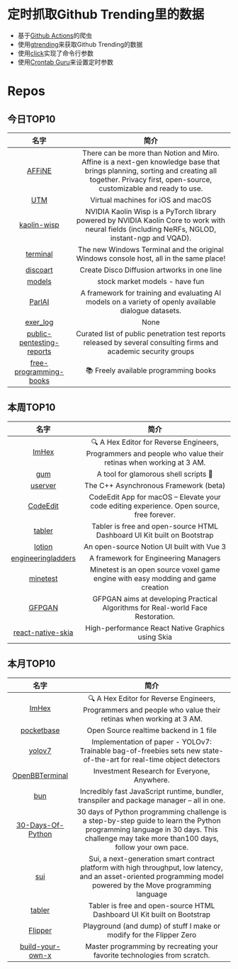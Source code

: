 # 定时抓取Github Trending里的数据
* 基于[Github Actions](https://docs.github.com/en/actions)的爬虫
* 使用[gtrending](https://github.com/hedythedev/gtrending)来获取Github Trending的数据
* 使用[click](https://github.com/pallets/click)实现了命令行参数
* 使用[Crontab Guru](https://crontab.guru/)来设置定时参数

# Repos
## 今日TOP10 
<!-- START OF DAILY_TOP10_REPOS -->
| 名字 | 简介 |
| :----: | :----: |
| [AFFiNE](https://github.com/toeverything/AFFiNE) | There can be more than Notion and Miro. Affine is a next-gen knowledge base that brings planning, sorting and creating all together. Privacy first, open-source, customizable and ready to use. |
| [UTM](https://github.com/utmapp/UTM) | Virtual machines for iOS and macOS |
| [kaolin-wisp](https://github.com/NVIDIAGameWorks/kaolin-wisp) | NVIDIA Kaolin Wisp is a PyTorch library powered by NVIDIA Kaolin Core to work with neural fields (including NeRFs, NGLOD, instant-ngp and VQAD). |
| [terminal](https://github.com/microsoft/terminal) | The new Windows Terminal and the original Windows console host, all in the same place! |
| [discoart](https://github.com/jina-ai/discoart) | Create Disco Diffusion artworks in one line |
| [models](https://github.com/martinshkreli/models) | stock market models - have fun |
| [ParlAI](https://github.com/facebookresearch/ParlAI) | A framework for training and evaluating AI models on a variety of openly available dialogue datasets. |
| [exer_log](https://github.com/KalleHallden/exer_log) | None |
| [public-pentesting-reports](https://github.com/juliocesarfort/public-pentesting-reports) | Curated list of public penetration test reports released by several consulting firms and academic security groups |
| [free-programming-books](https://github.com/EbookFoundation/free-programming-books) | 📚 Freely available programming books |
<!-- END OF DAILY_TOP10_REPOS -->

## 本周TOP10
<!-- START OF WEEKLY_TOP10_REPOS -->
| 名字 | 简介 |
| :----: | :----: |
| [ImHex](https://github.com/WerWolv/ImHex) | 🔍 A Hex Editor for Reverse Engineers, Programmers and people who value their retinas when working at 3 AM. |
| [gum](https://github.com/charmbracelet/gum) | A tool for glamorous shell scripts 🎀 |
| [userver](https://github.com/userver-framework/userver) | The C++ Asynchronous Framework (beta) |
| [CodeEdit](https://github.com/CodeEditApp/CodeEdit) | CodeEdit App for macOS – Elevate your code editing experience. Open source, free forever. |
| [tabler](https://github.com/tabler/tabler) | Tabler is free and open-source HTML Dashboard UI Kit built on Bootstrap |
| [lotion](https://github.com/Dashibase/lotion) | An open-source Notion UI built with Vue 3 |
| [engineeringladders](https://github.com/jorgef/engineeringladders) | A framework for Engineering Managers |
| [minetest](https://github.com/minetest/minetest) | Minetest is an open source voxel game engine with easy modding and game creation |
| [GFPGAN](https://github.com/TencentARC/GFPGAN) | GFPGAN aims at developing Practical Algorithms for Real-world Face Restoration. |
| [react-native-skia](https://github.com/Shopify/react-native-skia) | High-performance React Native Graphics using Skia |
<!-- END OF WEEKLY_TOP10_REPOS -->

## 本月TOP10
<!-- START OF MONTHLY_TOP10_REPOS -->
| 名字 | 简介 |
| :----: | :----: |
| [ImHex](https://github.com/WerWolv/ImHex) | 🔍 A Hex Editor for Reverse Engineers, Programmers and people who value their retinas when working at 3 AM. |
| [pocketbase](https://github.com/pocketbase/pocketbase) | Open Source realtime backend in 1 file |
| [yolov7](https://github.com/WongKinYiu/yolov7) | Implementation of paper - YOLOv7: Trainable bag-of-freebies sets new state-of-the-art for real-time object detectors |
| [OpenBBTerminal](https://github.com/OpenBB-finance/OpenBBTerminal) | Investment Research for Everyone, Anywhere. |
| [bun](https://github.com/oven-sh/bun) | Incredibly fast JavaScript runtime, bundler, transpiler and package manager – all in one. |
| [30-Days-Of-Python](https://github.com/Asabeneh/30-Days-Of-Python) | 30 days of Python programming challenge is a step-by-step guide to learn the Python programming language in 30 days. This challenge may take more than100 days, follow your own pace. |
| [sui](https://github.com/MystenLabs/sui) | Sui, a next-generation smart contract platform with high throughput, low latency, and an asset-oriented programming model powered by the Move programming language |
| [tabler](https://github.com/tabler/tabler) | Tabler is free and open-source HTML Dashboard UI Kit built on Bootstrap |
| [Flipper](https://github.com/UberGuidoZ/Flipper) | Playground (and dump) of stuff I make or modify for the Flipper Zero |
| [build-your-own-x](https://github.com/codecrafters-io/build-your-own-x) | Master programming by recreating your favorite technologies from scratch. |
<!-- END OF MONTHLY_TOP10_REPOS -->
